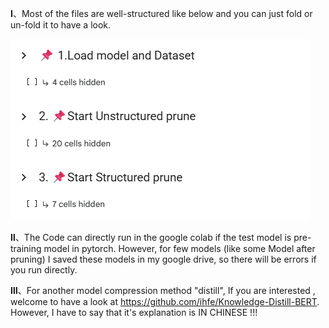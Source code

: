 **Ⅰ**、Most of the files are well-structured like below and you can just fold or un-fold it to have a look.

![image-20250902000436833](images/image-20250902000436833.png)

**Ⅱ**、The Code can directly run in the google colab if the test model is pre-training model in pytorch. However, for few models (like some Model after pruning) I saved these models in my google drive, so there will be errors if you run directly.

**Ⅲ**、For another model compression method "distill", If you are interested , welcome to have a look at https://github.com/ihfe/Knowledge-Distill-BERT. However, I have to say that it's explanation is IN CHINESE !!!
